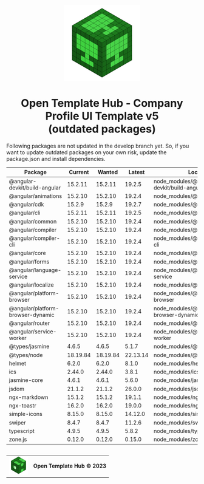 <p align="center">
  <a href="https://opentemplatehub.com">
    <img src="https://raw.githubusercontent.com/open-template-hub/open-template-hub.github.io/master/assets/logo/ui/web-ui-logo.png" alt="Logo" width=200>
  </a>
</p>


<h1 align="center">
Open Template Hub - Company Profile UI Template v5
  <br/>
(outdated packages)
</h1>

Following packages are not updated in the develop branch yet. So, if you want to update outdated packages on your own risk, update the package.json and install dependencies.

| Package | Current | Wanted | Latest | Location |
| --- | --- | --- | --- | --- |
| @angular-devkit/build-angular | 15.2.11 | 15.2.11 | 19.2.5 | node_modules/@angular-devkit/build-angular |
| @angular/animations | 15.2.10 | 15.2.10 | 19.2.4 | node_modules/@angular/animations |
| @angular/cdk | 15.2.9 | 15.2.9 | 19.2.7 | node_modules/@angular/cdk |
| @angular/cli | 15.2.11 | 15.2.11 | 19.2.5 | node_modules/@angular/cli |
| @angular/common | 15.2.10 | 15.2.10 | 19.2.4 | node_modules/@angular/common |
| @angular/compiler | 15.2.10 | 15.2.10 | 19.2.4 | node_modules/@angular/compiler |
| @angular/compiler-cli | 15.2.10 | 15.2.10 | 19.2.4 | node_modules/@angular/compiler-cli |
| @angular/core | 15.2.10 | 15.2.10 | 19.2.4 | node_modules/@angular/core |
| @angular/forms | 15.2.10 | 15.2.10 | 19.2.4 | node_modules/@angular/forms |
| @angular/language-service | 15.2.10 | 15.2.10 | 19.2.4 | node_modules/@angular/language-service |
| @angular/localize | 15.2.10 | 15.2.10 | 19.2.4 | node_modules/@angular/localize |
| @angular/platform-browser | 15.2.10 | 15.2.10 | 19.2.4 | node_modules/@angular/platform-browser |
| @angular/platform-browser-dynamic | 15.2.10 | 15.2.10 | 19.2.4 | node_modules/@angular/platform-browser-dynamic |
| @angular/router | 15.2.10 | 15.2.10 | 19.2.4 | node_modules/@angular/router |
| @angular/service-worker | 15.2.10 | 15.2.10 | 19.2.4 | node_modules/@angular/service-worker |
| @types/jasmine | 4.6.5 | 4.6.5 | 5.1.7 | node_modules/@types/jasmine |
| @types/node | 18.19.84 | 18.19.84 | 22.13.14 | node_modules/@types/node |
| helmet | 6.2.0 | 6.2.0 | 8.1.0 | node_modules/helmet |
| ics | 2.44.0 | 2.44.0 | 3.8.1 | node_modules/ics |
| jasmine-core | 4.6.1 | 4.6.1 | 5.6.0 | node_modules/jasmine-core |
| jsdom | 21.1.2 | 21.1.2 | 26.0.0 | node_modules/jsdom |
| ngx-markdown | 15.1.2 | 15.1.2 | 19.1.1 | node_modules/ngx-markdown |
| ngx-toastr | 16.2.0 | 16.2.0 | 19.0.0 | node_modules/ngx-toastr |
| simple-icons | 8.15.0 | 8.15.0 | 14.12.0 | node_modules/simple-icons |
| swiper | 8.4.7 | 8.4.7 | 11.2.6 | node_modules/swiper |
| typescript | 4.9.5 | 4.9.5 | 5.8.2 | node_modules/typescript |
| zone.js | 0.12.0 | 0.12.0 | 0.15.0 | node_modules/zone.js |

<table align="right"><tr><td><a href="https://opentemplatehub.com"><img src="https://raw.githubusercontent.com/open-template-hub/open-template-hub.github.io/master/assets/logo/brand-logo.png" width="50px" alt="oth"/></a></td><td><b>Open Template Hub © 2023</b></td></tr></table>

